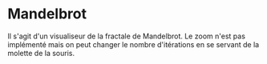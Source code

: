 # Mandelbrot

Il s'agit d'un visualiseur de la fractale de Mandelbrot. Le zoom n'est pas implémenté mais on peut changer le nombre d'itérations en se
servant de la molette de la souris.
